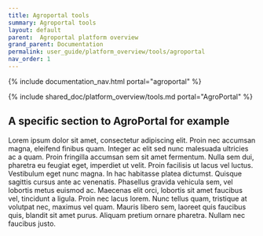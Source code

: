 ```yaml
---
title: Agroportal tools
summary: Agroportal tools
layout: default
parent:  Agroportal platform overview
grand_parent: Documentation
permalink: user_guide/platform_overview/tools/agroportal
nav_order: 1
---
```

{% include documentation_nav.html portal="agroportal" %}

{% include shared_doc/platform_overview/tools.md portal="AgroPortal" %}


## A specific section to AgroPortal for example
Lorem ipsum dolor sit amet, consectetur adipiscing elit. Proin nec accumsan magna, eleifend finibus quam. Integer ac elit sed nunc malesuada ultricies ac a quam. Proin fringilla accumsan sem sit amet fermentum. Nulla sem dui, pharetra eu feugiat eget, imperdiet ut velit. Proin facilisis ut lacus vel luctus. Vestibulum eget nunc magna. In hac habitasse platea dictumst. Quisque sagittis cursus ante ac venenatis. Phasellus gravida vehicula sem, vel lobortis metus euismod ac. Maecenas elit orci, lobortis sit amet faucibus vel, tincidunt a ligula. Proin nec lacus lorem. Nunc tellus quam, tristique at volutpat nec, maximus vel quam. Mauris libero sem, laoreet quis faucibus quis, blandit sit amet purus. Aliquam pretium ornare pharetra. Nullam nec faucibus justo.